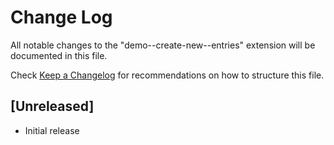 # Change Log

All notable changes to the "demo--create-new--entries" extension will be documented in this file.

Check [Keep a Changelog](http://keepachangelog.com/) for recommendations on how to structure this file.

## [Unreleased]

- Initial release